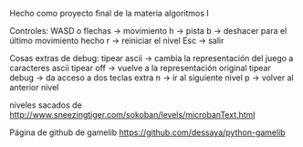 Hecho como proyecto final de la materia algoritmos I

Controles:
  WASD o flechas -> movimiento
  h              -> pista
  b              -> deshacer para el último movimiento hecho
  r              -> reiniciar el nivel
  Esc            -> salir

Cosas extras de debug:
  tipear ascii     -> cambia la representación del juego a caracteres ascii
  tipear off       -> vuelve a la representación original
  tipear debug     -> da acceso a dos teclas extra
  n                -> ir al siguiente nivel
  p                -> volver al anterior nivel 

niveles sacados de
  http://www.sneezingtiger.com/sokoban/levels/microbanText.html

Página de github de gamelib
  https://github.com/dessaya/python-gamelib
